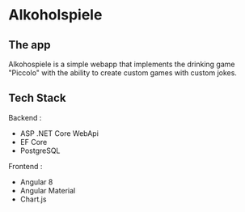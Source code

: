# Alkoholspiele

## The app

Alkohospiele is a simple webapp that implements the drinking game "Piccolo" with the ability to create custom games with custom jokes.

## Tech Stack

Backend : 
- ASP .NET Core WebApi
- EF Core
- PostgreSQL

Frontend : 
- Angular 8
- Angular Material
- Chart.js
